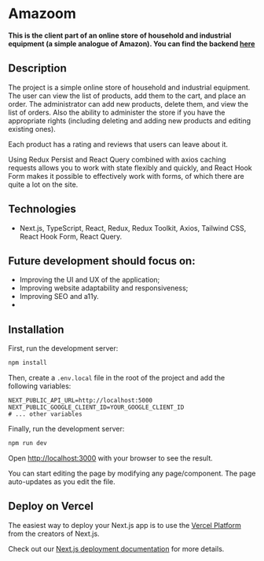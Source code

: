# Amazoom
**This is the client part of an online store of household and industrial equipment (a simple analogue of Amazon). You can find the backend [here](https://github.com/vladikEmmet/amazoom-server)**

## Description
The project is a simple online store of household and industrial equipment. The user can view the list of products, add them to the cart, and place an order. The administrator can add new products, delete them, and view the list of orders. Also the ability to administer the store if you have the appropriate rights (including deleting and adding new products and editing existing ones).

Each product has a rating and reviews that users can leave about it.

Using Redux Persist and React Query combined with axios caching requests allows you to work with state flexibly and quickly, and React Hook Form makes it possible to effectively work with forms, of which there are quite a lot on the site.

## Technologies
- Next.js, TypeScript, React, Redux, Redux Toolkit, Axios, Tailwind CSS, React Hook Form, React Query.

## Future development should focus on:
- Improving the UI and UX of the application;
- Improving website adaptability and responsiveness;
- Improving SEO and a11y.
- 
## Installation
First, run the development server:

```bash
npm install
```

Then, create a `.env.local` file in the root of the project and add the following variables:
```dotenv
NEXT_PUBLIC_API_URL=http://localhost:5000
NEXT_PUBLIC_GOOGLE_CLIENT_ID=YOUR_GOOGLE_CLIENT_ID
# ... other variables
```


Finally, run the development server:

```bash
npm run dev
```

Open [http://localhost:3000](http://localhost:3000) with your browser to see the result.

You can start editing the page by modifying any page/component. The page auto-updates as you edit the file.

## Deploy on Vercel

The easiest way to deploy your Next.js app is to use the [Vercel Platform](https://vercel.com/new?utm_medium=default-template&filter=next.js&utm_source=create-next-app&utm_campaign=create-next-app-readme) from the creators of Next.js.

Check out our [Next.js deployment documentation](https://nextjs.org/docs/deployment) for more details.
